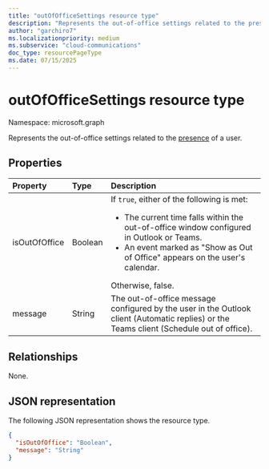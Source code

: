 ```yaml
---
title: "outOfOfficeSettings resource type"
description: "Represents the out-of-office settings related to the presence of a user."
author: "garchiro7"
ms.localizationpriority: medium
ms.subservice: "cloud-communications"
doc_type: resourcePageType
ms.date: 07/15/2025
---
```


# outOfOfficeSettings resource type

Namespace: microsoft.graph

Represents the out-of-office settings related to the [presence](presence.md) of a user.

## Properties

| Property            | Type    | Description                                                                    |
|:--------------------|:--------|:-------------------------------------------------------------------------------|
| isOutOfOffice      | Boolean  | If `true`, either of the following is met:</br><ul><li>The current time falls within the out-of-office window configured in Outlook or Teams.</li><li>An event marked as "Show as Out of Office" appears on the user's calendar.</li></ul>Otherwise, false. |
| message           | String  | The out-of-office message configured by the user in the Outlook client (Automatic replies) or the Teams client (Schedule out of office). |

## Relationships
None.

## JSON representation

The following JSON representation shows the resource type.

<!-- {
  "blockType": "resource",
  "optionalProperties": [
  ],
  "@odata.type": "microsoft.graph.outOfOfficeSettings"
}-->
```json
{
  "isOutOfOffice": "Boolean",
  "message": "String"
}
```
